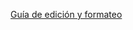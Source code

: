 [Guía de edición y formateo](https://help.obsidian.md/Editing+and+formatting/Basic+formatting+syntax)
